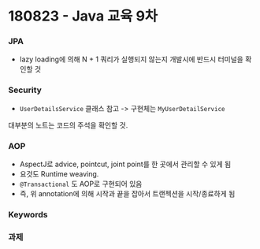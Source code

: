 # 180823 - Java 교육 9차

### JPA
* lazy loading에 의해 N + 1 쿼리가 실행되지 않는지 개발시에 반드시 터미널을 확인할 것

### Security
* `UserDetailsService` 클래스 참고 -> 구현체는 `MyUserDetailService`

대부분의 노트는 코드의 주석을 확인할 것.

### AOP
* AspectJ로 advice, pointcut, joint point를 한 곳에서 관리할 수 있게 됨
* 요것도 Runtime weaving.
* `@Transactional` 도 AOP로 구현되어 있음
* 즉, 위 annotation에 의해 시작과 끝을 잡아서 트랜젝션을 시작/종료하게 됨

### Keywords 

### 과제
